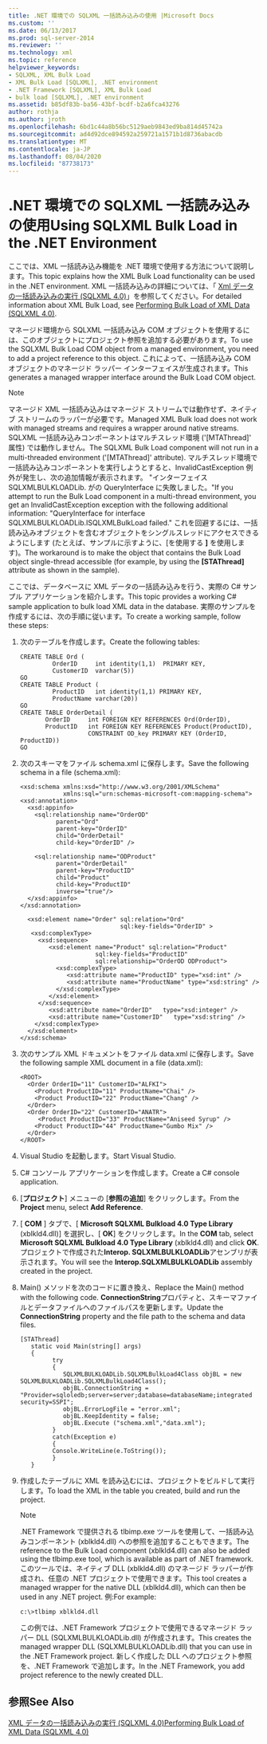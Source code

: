 ```yaml
---
title: .NET 環境での SQLXML 一括読み込みの使用 |Microsoft Docs
ms.custom: ''
ms.date: 06/13/2017
ms.prod: sql-server-2014
ms.reviewer: ''
ms.technology: xml
ms.topic: reference
helpviewer_keywords:
- SQLXML, XML Bulk Load
- XML Bulk Load [SQLXML], .NET environment
- .NET Framework [SQLXML], XML Bulk Load
- bulk load [SQLXML], .NET environment
ms.assetid: b85df83b-ba56-43bf-bcdf-b2a6fca43276
author: rothja
ms.author: jroth
ms.openlocfilehash: 6bd1c44a8b56bc5129aeb9843ed9ba814d45742a
ms.sourcegitcommit: ad4d92dce894592a259721a1571b1d8736abacdb
ms.translationtype: MT
ms.contentlocale: ja-JP
ms.lasthandoff: 08/04/2020
ms.locfileid: "87738173"
---
```

# <a name="using-sqlxml-bulk-load-in-the-net-environment"></a><span data-ttu-id="06d07-102">.NET 環境での SQLXML 一括読み込みの使用</span><span class="sxs-lookup"><span data-stu-id="06d07-102">Using SQLXML Bulk Load in the .NET Environment</span></span>
  <span data-ttu-id="06d07-103">ここでは、XML 一括読み込み機能を .NET 環境で使用する方法について説明します。</span><span class="sxs-lookup"><span data-stu-id="06d07-103">This topic explains how the XML Bulk Load functionality can be used in the .NET environment.</span></span> <span data-ttu-id="06d07-104">XML 一括読み込みの詳細については、「 [Xml データの一括読み込みの実行 &#40;SQLXML 4.0&#41;](bulk-load-xml/performing-bulk-load-of-xml-data-sqlxml-4-0.md)」を参照してください。</span><span class="sxs-lookup"><span data-stu-id="06d07-104">For detailed information about XML Bulk Load, see [Performing Bulk Load of XML Data &#40;SQLXML 4.0&#41;](bulk-load-xml/performing-bulk-load-of-xml-data-sqlxml-4-0.md).</span></span>  
  
 <span data-ttu-id="06d07-105">マネージド環境から SQLXML 一括読み込み COM オブジェクトを使用するには、このオブジェクトにプロジェクト参照を追加する必要があります。</span><span class="sxs-lookup"><span data-stu-id="06d07-105">To use the SQLXML Bulk Load COM object from a managed environment, you need to add a project reference to this object.</span></span> <span data-ttu-id="06d07-106">これによって、一括読み込み COM オブジェクトのマネージド ラッパー インターフェイスが生成されます。</span><span class="sxs-lookup"><span data-stu-id="06d07-106">This generates a managed wrapper interface around the Bulk Load COM object.</span></span>  
  
> [!NOTE]  
>  <span data-ttu-id="06d07-107">マネージド XML 一括読み込みはマネージド ストリームでは動作せず、ネイティブ ストリームのラッパーが必要です。</span><span class="sxs-lookup"><span data-stu-id="06d07-107">Managed XML Bulk load does not work with managed streams and requires a wrapper around native streams.</span></span> <span data-ttu-id="06d07-108">SQLXML 一括読み込みコンポーネントはマルチスレッド環境 ('[MTAThread]' 属性) では動作しません。</span><span class="sxs-lookup"><span data-stu-id="06d07-108">The SQLXML Bulk Load component will not run in a multi-threaded environment ('[MTAThread]' attribute).</span></span> <span data-ttu-id="06d07-109">マルチスレッド環境で一括読み込みコンポーネントを実行しようとすると、InvalidCastException 例外が発生し、次の追加情報が表示されます。 "インターフェイス SQLXMLBULKLOADLib. がの QueryInterface に失敗しました。"</span><span class="sxs-lookup"><span data-stu-id="06d07-109">If you attempt to run the Bulk Load component in a multi-thread environment, you get an InvalidCastException exception with the following additional information: "QueryInterface for interface SQLXMLBULKLOADLib.ISQLXMLBulkLoad failed."</span></span> <span data-ttu-id="06d07-110">これを回避するには、一括読み込みオブジェクトを含むオブジェクトをシングルスレッドにアクセスできるようにします (たとえば、サンプルに示すように、[を使用する **]** を使用します)。</span><span class="sxs-lookup"><span data-stu-id="06d07-110">The workaround is to make the object that contains the Bulk Load object single-thread accessible (for example, by using the **[STAThread]** attribute as shown in the sample).</span></span>  
  
 <span data-ttu-id="06d07-111">ここでは、データベースに XML データの一括読み込みを行う、実際の C# サンプル アプリケーションを紹介します。</span><span class="sxs-lookup"><span data-stu-id="06d07-111">This topic provides a working C# sample application to bulk load XML data in the database.</span></span> <span data-ttu-id="06d07-112">実際のサンプルを作成するには、次の手順に従います。</span><span class="sxs-lookup"><span data-stu-id="06d07-112">To create a working sample, follow these steps:</span></span>  
  
1.  <span data-ttu-id="06d07-113">次のテーブルを作成します。</span><span class="sxs-lookup"><span data-stu-id="06d07-113">Create the following tables:</span></span>  
  
    ```  
    CREATE TABLE Ord (  
             OrderID     int identity(1,1)  PRIMARY KEY,  
             CustomerID  varchar(5))  
    GO  
    CREATE TABLE Product (  
             ProductID   int identity(1,1) PRIMARY KEY,  
             ProductName varchar(20))  
    GO  
    CREATE TABLE OrderDetail (  
           OrderID     int FOREIGN KEY REFERENCES Ord(OrderID),  
           ProductID   int FOREIGN KEY REFERENCES Product(ProductID),  
                       CONSTRAINT OD_key PRIMARY KEY (OrderID, ProductID))  
    GO  
    ```  
  
2.  <span data-ttu-id="06d07-114">次のスキーマをファイル schema.xml に保存します。</span><span class="sxs-lookup"><span data-stu-id="06d07-114">Save the following schema in a file (schema.xml):</span></span>  
  
    ```  
    <xsd:schema xmlns:xsd="http://www.w3.org/2001/XMLSchema"  
                xmlns:sql="urn:schemas-microsoft-com:mapping-schema">  
    <xsd:annotation>  
      <xsd:appinfo>  
        <sql:relationship name="OrderOD"  
              parent="Ord"  
              parent-key="OrderID"  
              child="OrderDetail"  
              child-key="OrderID" />  
  
        <sql:relationship name="ODProduct"  
              parent="OrderDetail"  
              parent-key="ProductID"  
              child="Product"  
              child-key="ProductID"   
              inverse="true"/>  
      </xsd:appinfo>  
    </xsd:annotation>  
  
      <xsd:element name="Order" sql:relation="Ord"   
                                sql:key-fields="OrderID" >  
       <xsd:complexType>  
         <xsd:sequence>  
            <xsd:element name="Product" sql:relation="Product"   
                         sql:key-fields="ProductID"  
                         sql:relationship="OrderOD ODProduct">  
              <xsd:complexType>  
                 <xsd:attribute name="ProductID" type="xsd:int" />  
                 <xsd:attribute name="ProductName" type="xsd:string" />  
              </xsd:complexType>  
            </xsd:element>  
         </xsd:sequence>  
            <xsd:attribute name="OrderID"   type="xsd:integer" />   
            <xsd:attribute name="CustomerID"   type="xsd:string" />  
        </xsd:complexType>  
      </xsd:element>  
    </xsd:schema>  
    ```  
  
3.  <span data-ttu-id="06d07-115">次のサンプル XML ドキュメントをファイル data.xml に保存します。</span><span class="sxs-lookup"><span data-stu-id="06d07-115">Save the following sample XML document in a file (data.xml):</span></span>  
  
    ```  
    <ROOT>    
      <Order OrderID="11" CustomerID="ALFKI">  
        <Product ProductID="11" ProductName="Chai" />  
        <Product ProductID="22" ProductName="Chang" />  
      </Order>  
      <Order OrderID="22" CustomerID="ANATR">  
         <Product ProductID="33" ProductName="Aniseed Syrup" />  
        <Product ProductID="44" ProductName="Gumbo Mix" />  
      </Order>  
    </ROOT>  
    ```  
  
4.  <span data-ttu-id="06d07-116">Visual Studio を起動します。</span><span class="sxs-lookup"><span data-stu-id="06d07-116">Start Visual Studio.</span></span>  
  
5.  <span data-ttu-id="06d07-117">C# コンソール アプリケーションを作成します。</span><span class="sxs-lookup"><span data-stu-id="06d07-117">Create a C# console application.</span></span>  
  
6.  <span data-ttu-id="06d07-118">[**プロジェクト**] メニューの [**参照の追加**] をクリックします。</span><span class="sxs-lookup"><span data-stu-id="06d07-118">From the **Project** menu, select **Add Reference**.</span></span>  
  
7.  <span data-ttu-id="06d07-119">[ **COM** ] タブで、[ **Microsoft SQLXML Bulkload 4.0 Type Library** (xblkld4.dll)] を選択し、[ **OK**] をクリックします。</span><span class="sxs-lookup"><span data-stu-id="06d07-119">In the **COM** tab, select **Microsoft SQLXML Bulkload 4.0 Type Library** (xblkld4.dll) and click **OK**.</span></span> <span data-ttu-id="06d07-120">プロジェクトで作成された**Interop. SQLXMLBULKLOADLib**アセンブリが表示されます。</span><span class="sxs-lookup"><span data-stu-id="06d07-120">You will see the **Interop.SQLXMLBULKLOADLib** assembly created in the project.</span></span>  
  
8.  <span data-ttu-id="06d07-121">Main() メソッドを次のコードに置き換え、</span><span class="sxs-lookup"><span data-stu-id="06d07-121">Replace the Main() method with the following code.</span></span> <span data-ttu-id="06d07-122">**ConnectionString**プロパティと、スキーマファイルとデータファイルへのファイルパスを更新します。</span><span class="sxs-lookup"><span data-stu-id="06d07-122">Update the **ConnectionString** property and the file path to the schema and data files.</span></span>  
  
    ```  
    [STAThread]  
       static void Main(string[] args)  
       {     
             try  
             {  
                SQLXMLBULKLOADLib.SQLXMLBulkLoad4Class objBL = new SQLXMLBULKLOADLib.SQLXMLBulkLoad4Class();  
                objBL.ConnectionString = "Provider=sqloledb;server=server;database=databaseName;integrated security=SSPI";  
                objBL.ErrorLogFile = "error.xml";  
                objBL.KeepIdentity = false;  
                objBL.Execute ("schema.xml","data.xml");  
             }  
             catch(Exception e)  
             {  
             Console.WriteLine(e.ToString());  
             }  
       }  
    ```  
  
9. <span data-ttu-id="06d07-123">作成したテーブルに XML を読み込むには、プロジェクトをビルドして実行します。</span><span class="sxs-lookup"><span data-stu-id="06d07-123">To load the XML in the table you created, build and run the project.</span></span>  
  
    > [!NOTE]  
    >  <span data-ttu-id="06d07-124">.NET Framework で提供される tlbimp.exe ツールを使用して、一括読み込みコンポーネント (xblkld4.dll) への参照を追加することもできます。</span><span class="sxs-lookup"><span data-stu-id="06d07-124">The reference to the Bulk Load component (xblkld4.dll) can also be added using the tlbimp.exe tool, which is available as part of .NET framework.</span></span> <span data-ttu-id="06d07-125">このツールでは、ネイティブ DLL (xblkld4.dll) のマネージド ラッパーが作成され、任意の .NET プロジェクトで使用できます。</span><span class="sxs-lookup"><span data-stu-id="06d07-125">This tool creates a managed wrapper for the native DLL (xblkld4.dll), which can then be used in any .NET project.</span></span> <span data-ttu-id="06d07-126">例:</span><span class="sxs-lookup"><span data-stu-id="06d07-126">For example:</span></span>  
  
    ```  
    c:\>tlbimp xblkld4.dll  
    ```  
  
     <span data-ttu-id="06d07-127">この例では、.NET Framework プロジェクトで使用できるマネージド ラッパー DLL (SQLXMLBULKLOADLib.dll) が作成されます。</span><span class="sxs-lookup"><span data-stu-id="06d07-127">This creates the managed wrapper DLL (SQLXMLBULKLOADLib.dll) that you can use in the .NET Framework project.</span></span> <span data-ttu-id="06d07-128">新しく作成した DLL へのプロジェクト参照を、.NET Framework で追加します。</span><span class="sxs-lookup"><span data-stu-id="06d07-128">In the .NET Framework, you add project reference to the newly created DLL.</span></span>  
  
## <a name="see-also"></a><span data-ttu-id="06d07-129">参照</span><span class="sxs-lookup"><span data-stu-id="06d07-129">See Also</span></span>  
 [<span data-ttu-id="06d07-130">XML データの一括読み込みの実行 &#40;SQLXML 4.0&#41;</span><span class="sxs-lookup"><span data-stu-id="06d07-130">Performing Bulk Load of XML Data &#40;SQLXML 4.0&#41;</span></span>](bulk-load-xml/performing-bulk-load-of-xml-data-sqlxml-4-0.md)  
  
  
